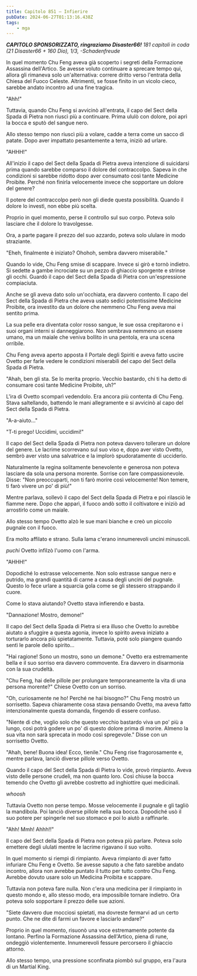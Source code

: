 ```yaml
---
title: Capitolo 851 – Infierire
pubDate: 2024-06-27T01:13:16.438Z
tags:
    - mga
---
```



<em><strong>CAPITOLO SPONSORIZZATO, ringraziamo Disaster66!</strong>
181 capitoli in coda (21 Disaster66 + 160 Dio), 1/3,
-Schadenfreude</em>


In quel momento Chu Feng aveva già scoperto i segreti della Formazione Assassina dell'Artico. Se avesse voluto continuare a sprecare tempo qui, allora gli rimaneva solo un'alternativa: correre dritto verso l'entrata della Chiesa del Fuoco Celeste. Altrimenti, se fosse finito in un vicolo cieco, sarebbe andato incontro ad una fine tragica.


"Ahh!"


Tuttavia, quando Chu Feng si avvicinò all'entrata, il capo del Sect della Spada di Pietra non riuscì più a continuare. Prima ululò con dolore, poi aprì la bocca e sputò del sangue nero.


Allo stesso tempo non riuscì più a volare, cadde a terra come un sacco di patate. Dopo aver impattato pesantemente a terra, iniziò ad urlare.


"AHHH!"


All'inizio il capo del Sect della Spada di Pietra aveva intenzione di suicidarsi prima quando sarebbe comparso il dolore del contraccolpo. Sapeva in che condizioni si sarebbe ridotto dopo aver consumato così tante Medicine Proibite. Perché non finirla velocemente invece che sopportare un dolore del genere?


Il potere del contraccolpo però non gli diede questa possibilità. Quando il dolore lo investì, non ebbe più scelta.


Proprio in quel momento, perse il controllo sul suo corpo. Poteva solo lasciare che il dolore lo travolgesse.


Ora, a parte pagare il prezzo del suo azzardo, poteva solo ululare in modo straziante.


"Eheh, finalmente è iniziato? Ohohoh, sembra davvero miserabile."


Quando lo vide, Chu Feng smise di scappare. Invece si girò e tornò indietro. Si sedette a gambe incrociate su un pezzo di ghiaccio sporgente e strinse gli occhi. Guardò il capo del Sect della Spada di Pietra con un'espressione compiaciuta.


Anche se gli aveva dato solo un'occhiata, era davvero contento. Il capo del Sect della Spada di Pietra che aveva usato sedici potentissime Medicine Proibite, ora investito da un dolore che nemmeno Chu Feng aveva mai sentito prima.


La sua pelle era diventata color rosso sangue, le sue ossa crepitarono e i suoi organi interni si danneggiarono. Non sembrava nemmeno un essere umano, ma un maiale che veniva bollito in una pentola, era una scena orribile.


Chu Feng aveva aperto apposta il Portale degli Spiriti e aveva fatto uscire Ovetto per farle vedere le condizioni miserabili del capo del Sect della Spada di Pietra.


"Ahah, ben gli sta. Se lo merita proprio. Vecchio bastardo, chi ti ha detto di consumare così tante Medicine Proibite, uh?"


L'ira di Ovetto scomparì vedendolo. Era ancora più contenta di Chu Feng. Stava saltellando, battendo le mani allegramente e si avvicinò al capo del Sect della Spada di Pietra.


"A-a-aiuto..."


"T-ti prego! Uccidimi, uccidimi!"


Il capo del Sect della Spada di Pietra non poteva davvero tollerare un dolore del genere. Le lacrime scorrevano sul suo viso e, dopo aver visto Ovetto, sembrò aver visto una salvatrice e la implorò spudoratamente di ucciderlo.


Naturalmente la regina solitamente benevolente e generosa non poteva lasciare da sola una persona morente. Sorrise con fare compassionevole. Disse: "Non preoccuparti, non ti farò morire così velocemente! Non temere, ti farò vivere un po' di più!"


Mentre parlava, sollevò il capo del Sect della Spada di Pietra e poi rilasciò le fiamme nere. Dopo che apparì, il fuoco andò sotto il coltivatore e iniziò ad arrostirlo come un maiale.


Allo stesso tempo Ovetto alzò le sue mani bianche e creò un piccolo pugnale con il fuoco.


Era molto affilato e strano. Sulla lama c'erano innumerevoli uncini minuscoli.


*puchi* Ovetto infilzò l'uomo con l'arma.


"AHHH!"


Dopodiché lo estrasse velocemente. Non solo estrasse sangue nero e putrido, ma grandi quantità di carne a causa degli uncini del pugnale. Questo lo fece urlare a squarcia gola come se gli stessero strappando il cuore.


Come lo stava aiutando? Ovetto stava infierendo e basta.


"Dannazione! Mostro, demone!"


Il capo del Sect della Spada di Pietra si era illuso che Ovetto lo avrebbe aiutato a sfuggire a questa agonia, invece lo spirito aveva iniziato a torturarlo ancora più spietatamente. Tuttavia, poté solo piangere quando sentì le parole dello spirito...


"Hai ragione! Sono un mostro, sono un demone." Ovetto era estremamente bella e il suo sorriso era davvero commovente. Era davvero in disarmonia con la sua crudeltà.


"Chu Feng, hai delle pillole per prolungare temporaneamente la vita di una persona morente?" Chiese Ovetto con un sorriso.


"Oh, curiosamente ne ho! Perché ne hai bisogno?" Chu Feng mostrò un sorrisetto. Sapeva chiaramente cosa stava pensando Ovetto, ma aveva fatto intenzionalmente questa domanda, fingendo di essere confuso.


"Niente di che, voglio solo che questo vecchio bastardo viva un po' più a lungo, così potrà godere un po' di questo dolore prima di morire. Almeno la sua vita non sarà sprecata in modo così spregevole." Disse con un sorrisetto Ovetto.


"Ahah, bene! Buona idea! Ecco, tienile." Chu Feng rise fragorosamente e, mentre parlava, lanciò diverse pillole verso Ovetto.


Quando il capo del Sect della Spada di Pietra lo vide, provò rimpianto. Aveva visto delle persone crudeli, ma non quanto loro. Così chiuse la bocca temendo che Ovetto gli avrebbe costretto ad inghiottire quei medicinali.


*whoosh*


Tuttavia Ovetto non perse tempo. Mosse velocemente il pugnale e gli tagliò la mandibola. Poi lanciò diverse pillole nella sua bocca. Dopodiché usò il suo potere per spingerle nel suo stomaco e poi lo aiutò a raffinarle.


"Ahh! Mmh! Ahhh!!"


Il capo del Sect della Spada di Pietra non poteva più parlare. Poteva solo emettere degli ululati mentre le lacrime rigavano il suo volto.


In quel momento si riempì di rimpianto. Aveva rimpianto di aver fatto infuriare Chu Feng e Ovetto. Se avesse saputo a che fato sarebbe andato incontro, allora non avrebbe puntato il tutto per tutto contro Chu Feng. Avrebbe dovuto usare solo un Medicina Proibita e scappare.


Tuttavia non poteva fare nulla. Non c'era una medicina per il rimpianto in questo mondo e, allo stesso modo, era impossibile tornare indietro. Ora poteva solo sopportare il prezzo delle sue azioni.


"Siete davvero due mocciosi spietati, ma dovreste fermarvi ad un certo punto. Che ne dite di farmi un favore e lasciarlo andare?"


Proprio in quel momento, risuonò una voce estremamente potente da lontano. Perfino la Formazione Assassina dell'Artico, piena di rune, ondeggiò violentemente. Innumerevoli fessure percorsero il ghiaccio attorno.


Allo stesso tempo, una pressione sconfinata piombò sul gruppo, era l'aura di un Martial King.
